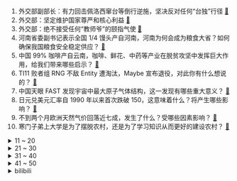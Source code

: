 1. 外交部副部长：有力回击佩洛西窜台等倒行逆施，坚决反对任何“台独”行径 [:link:](https://www.zhihu.com/question/575449269)
2. 外交部：坚定维护国家尊严和核心利益 [:link:](https://www.zhihu.com/question/575452640)
3. 外交部：绝不接受任何“教师爷”的颐指气使 [:link:](https://www.zhihu.com/question/575571862)
4. 河南省委副书记表示全国 1/4 馒头产自河南，河南为何会成为粮食大省？如何确保我国粮食安全稳定供应？ [:link:](https://www.zhihu.com/question/560944002)
5. 中国 99% 咖啡产自云南，咖啡、鲜花、中药等产业在脱贫攻坚中发挥巨大作用，给我们带来哪些启示？ [:link:](https://www.zhihu.com/question/561106819)
6. TI11 败者组 RNG 不敌 Entity 遭淘汰，Maybe 宣布退役，对此你有什么想说的？ [:link:](https://www.zhihu.com/question/561204550)
7. 中国天眼 FAST 发现宇宙中最大原子气体结构，这一发现有哪些重大意义？ [:link:](https://www.zhihu.com/question/560969998)
8. 日元兑美元汇率自 1990 年以来首次跌破 150，这意味着什么？将产生哪些影响？ [:link:](https://www.zhihu.com/question/560935920)
9. 不到两个月欧洲天然气价回落近七成，发生了什么？受哪些因素影响？ [:link:](https://www.zhihu.com/question/561032666)
10. 寒门子弟上大学是为了摆脱农村，还是为了学习知识从而更好的建设农村？ [:link:](https://www.zhihu.com/question/560185936)
<details>
<summary>11 ~ 20</summary>

11. 上任 45 天后特拉斯宣布辞职，成为英国任期最短首相，如何评价她的首相生涯？谁将接任其职位？ [:link:](https://www.zhihu.com/question/561204747)
12. 「副业」为什么慢慢成为了年轻人的「刚需」？ [:link:](https://www.zhihu.com/question/558737504)
13. 德国总理朔尔茨表示「已摆脱对俄罗斯天然气的依赖」，欧洲当前天然气情况如何？ [:link:](https://www.zhihu.com/question/561168340)
14. 如何看待美国著名经济学家称「我们默认民主国家是善良的，但全世界最残暴的国家就是英美」？ [:link:](https://www.zhihu.com/question/561016622)
15. 如何看待 90 后家长给儿子取名「张总」，总字由「眼口心」组成，寓意聪慧，你听过哪些让你想不到的名字？ [:link:](https://www.zhihu.com/question/561069125)
16. 英国首相特拉斯辞职，如何评价这位史上在任时间最短的首相？ [:link:](https://www.zhihu.com/question/561205773)
17. 曼联官宣C罗不会随队客战切尔西且未来3天不会与球队训练，如何评价曼联对c罗的处罚方式以及c罗的未来？ [:link:](https://www.zhihu.com/question/561233009)
18. 刚开始做自媒体，感觉坚持不下去了，有人能指导一下吗？ [:link:](https://www.zhihu.com/question/450207099)
19. 如何看待雷军称小米造车需挤进世界前五，年出货超 1000 万辆才能成功？ [:link:](https://www.zhihu.com/question/561170339)
20. 卫冕冠军勇士队下赛季奢侈税将超 2 亿，奢侈税在 NBA 联盟中有何作用？ [:link:](https://www.zhihu.com/question/561105059)
</details>
<details>
<summary>21 ~ 30</summary>

21. 全职妈妈刷单赚奶粉钱 2 小时被骗 15 万，丈夫一气之下带女儿出走，如何防范刷单骗局？ [:link:](https://www.zhihu.com/question/558331172)
22. 如何评价罗云熙和吴倩主演的电视剧《追光者》？ [:link:](https://www.zhihu.com/question/552185037)
23. 中国调味品协会团体标准《老坛酸菜》征求意见稿公示，对色泽、气味、滋味、状态均有要求，哪些信息值得关注？ [:link:](https://www.zhihu.com/question/561189738)
24. 如何评价TI11 淘汰赛PSG.LGD不敌Secret，BP依然头铁？ [:link:](https://www.zhihu.com/question/561157401)
25. 假如穿越回在古代，怎么量出大约1升的水？ [:link:](https://www.zhihu.com/question/559441930)
26. 你曾经看过哪些精彩的数学书？ [:link:](https://www.zhihu.com/question/430479961)
27. 中国成功运行世界首个电磁橇，吨级或以上物体最高推进速度可达每小时 1030 公里，具有怎样的意义？ [:link:](https://www.zhihu.com/question/561151876)
28. 美国最大「债主」日本 8 月大幅减持美国国债，减持规模约翻 17 倍，持仓近三年最低，哪些因素导致？ [:link:](https://www.zhihu.com/question/560824597)
29. Uzi 评价 S12 淘汰赛「我真觉得这是 RNG 最有机会赢 T1 的一次」对此你的看法是什么？ [:link:](https://www.zhihu.com/question/560815059)
30. 如何看待淘宝购物车容量扩至300 ，并新增分组、排序、优惠筛选等功能？对于用户体验会有哪些提升？ [:link:](https://www.zhihu.com/question/561166572)
</details>
<details>
<summary>31 ~ 40</summary>

31. 东京电力在核污水里养比目鱼，还计划养鲍鱼，负责人称有助于消费者放心，如何看待这一操作和回应？ [:link:](https://www.zhihu.com/question/560974863)
32. 为什么很多人评价《博人传》毁了《火影忍者》? [:link:](https://www.zhihu.com/question/281030264)
33. 周星驰罕见招人，开号发文「找寻鲜明出众的 Web3 人才」并将「亲自拣人」，Web3 目前发展如何？ [:link:](https://www.zhihu.com/question/560969383)
34. 为什么克洛泽在俱乐部比赛中没有多少闪光点，但在世界杯这样的大赛上总能有所斩获？ [:link:](https://www.zhihu.com/question/19959887)
35. 女子逃离大城市，去鹤岗全款 1.5 万元买房，如何看待此事件？你会选择逃离北上广去小城市吗？ [:link:](https://www.zhihu.com/question/561056655)
36. 如何看待黄柳霜硬币即将上市流通，成首位登上美国货币的亚裔？这意味着什么？ [:link:](https://www.zhihu.com/question/560938944)
37. 如何评价中国企业家协会公布的「中国企业的研发强度」排名，华为第 1，中兴第 2，荣耀第 6？ [:link:](https://www.zhihu.com/question/560893997)
38. 游戏《寂静岭 2》重置与龙骑士 07 编剧的和风新作《寂静岭 F》公布，你有哪些看法？ [:link:](https://www.zhihu.com/question/561011553)
39. 为什么越优秀的人就越努力？ [:link:](https://www.zhihu.com/question/556720026)
40. 美国将宣布从战略储备中释放 1500 万桶石油，美媒称「不足美市场用一天」，透露出哪些信息？ [:link:](https://www.zhihu.com/question/561014349)
</details>
<details>
<summary>41 ~ 50</summary>

41. 据报道 iPhone 14 Plus 已遭砍单 4 成，如何看待苹果也无法扭转基本款机型的颓势？ [:link:](https://www.zhihu.com/question/561019264)
42. 查理·芒格的100个思维模型具体是什么？ [:link:](https://www.zhihu.com/question/29365879)
43. 23 考研，10 月份考研心态崩了该怎么办？ [:link:](https://www.zhihu.com/question/558391649)
44. 孩子上小学一年级，辅导作业时爸爸不断纠正孩子坐姿和学习习惯问题，孩子由此产生逆反心理，应该怎么办？ [:link:](https://www.zhihu.com/question/554914655)
45. 专家提醒 40 岁后注重骨密度检测筛查，还有哪些方式可以预防骨质疏松？ [:link:](https://www.zhihu.com/question/561166296)
46. 你推荐哪一款大容量的冰箱？ [:link:](https://www.zhihu.com/question/391481009)
47. 如何看待稚晖君的时间管理水平？ [:link:](https://www.zhihu.com/question/491456524)
48. 作为一个研究生，有哪些你直呼好用的科研神器？ [:link:](https://www.zhihu.com/question/484596211)
49. 孩子说自己在学校被起外号，应教孩子如何处理？ [:link:](https://www.zhihu.com/question/415701005)
50. 87 版电视剧《红楼梦》中哪个角色的服装造型最还原？ [:link:](https://www.zhihu.com/question/509103576)
</details><details>
<summary>bilibili</summary>

1. 起床战争 [:link:](//www.bilibili.com/video/BV1oe4y1Y7n5)
2. 刘庸时隔一年喝芦荟汁，再次见到新小子，感慨万千 [:link:](//www.bilibili.com/video/BV1Tm4y1w7Ck)
3. “素材而已，怎么也会让人怀念呢” [:link:](//www.bilibili.com/video/BV1d8411Y7fJ)
4. 怪奇物语变装 [:link:](//www.bilibili.com/video/BV1AK411X7Fn)
5. 不要带着奇怪的东西出门 [:link:](//www.bilibili.com/video/BV1kN4y1w7nb)
6. 中国共产党国际形象网宣片《CPC》 [:link:](//www.bilibili.com/video/BV1cm4y1w7gN)
7. 师 徒 情 深 [:link:](//www.bilibili.com/video/BV1eP411N7Qb)
8. 【(G)I-DLE】[M/V] - 'Nxde' [:link:](//www.bilibili.com/video/BV1wW4y1n7y3)
9. 当初以为被节目组玩了，没想到他清醒的玩了节目组 [:link:](//www.bilibili.com/video/BV1Fm4y1w7cg)
10. 《打工日记》 [:link:](//www.bilibili.com/video/BV1fR4y1X7bx)
<details>
<summary>11 ~ 20</summary>

11. 当你的朋友真的去看了你推荐的电影或视频 [:link:](//www.bilibili.com/video/BV1w8411e7D3)
12. 【Miume・MARiA・217】讴歌烂漫【舞见 最终篇！】 [:link:](//www.bilibili.com/video/BV1yG4y1n76b)
13. 【白小白】暗黑魅惑《万物起舞》编舞课堂直拍版 [:link:](//www.bilibili.com/video/BV1Me411V7aq)
14. 【原神整活】 派蒙：赛诺？充得上能吗他！哈哈哈哈！（充能完毕） [:link:](//www.bilibili.com/video/BV1f14y1L79u)
15. 擦边失败的舞蹈 [:link:](//www.bilibili.com/video/BV1S84y1z7Xm)
16. 烟鬼The Chainsmokers：我们的中国团队说这样做会火!! [:link:](//www.bilibili.com/video/BV1eP411N7zX)
17. 【阿斗】最羞辱的死法，上厕所被儿子射杀！美剧史诗巨作《权力的游戏》第15期 [:link:](//www.bilibili.com/video/BV1we4y1i7xi)
18. TES饭堂实力还是在的，可惜遇上了这个霉比【还愿挑战ep15-滔搏食堂】 [:link:](//www.bilibili.com/video/BV1be411V7nH)
19. ❤️剪一种很新的东西❤️ [:link:](//www.bilibili.com/video/BV13e4y1S7eq)
20. 健什么身，来攻沙啊 [:link:](//www.bilibili.com/video/BV1yK411S7Qq)
</details>
<details>
<summary>21 ~ 30</summary>

21. 长大后发现，这么讽刺的动画再也没有了！ [:link:](//www.bilibili.com/video/BV1w84y167XH)
22. 大大怪将军和小小怪下士 [:link:](//www.bilibili.com/video/BV13W4y1n71f)
23. 老实人被欺负的终极爆发！！！ [:link:](//www.bilibili.com/video/BV1FP411N75A)
24. 外国博主英文讲解：二十大为什么如此重要？ [:link:](//www.bilibili.com/video/BV1ug41187Kx)
25. 在宝宝身上放个摄像头后，发现他内心戏很足 [:link:](//www.bilibili.com/video/BV1ue4y1J773)
26. 《拔剑四顾心茫然》 [:link:](//www.bilibili.com/video/BV1oR4y1X78L)
27. 不用烤箱，保证你学一次就能看会的酸奶慕斯蛋糕！ [:link:](//www.bilibili.com/video/BV1ZW4y1J7KJ)
28. 云南小众食材鉴定 [:link:](//www.bilibili.com/video/BV1RW4y1J7HP)
29. 【秋天速减30斤】懒人必备减肥包,大体重友好 [:link:](//www.bilibili.com/video/BV1gK411X75p)
30. 【整活】八强茶话会 （EDG RNG JDG）"我们都有不得不赢的理由" [:link:](//www.bilibili.com/video/BV18g411a71V)
</details>
<details>
<summary>31 ~ 40</summary>

31. 全球十大自助餐之一！豪华邮轮上吃7天7夜是一种什么体验 [:link:](//www.bilibili.com/video/BV1DP411P7om)
32. 假装断片后在兄弟的床上拉肚子！他会是什么反应？！ [:link:](//www.bilibili.com/video/BV1uD4y1r7YQ)
33. 食人魔被判9个无期徒刑！却当上警方顾问？！经典惊悚犯罪片《红龙》 [:link:](//www.bilibili.com/video/BV1y84y1z77r)
34. 土木工程之工地四年的变化。 [:link:](//www.bilibili.com/video/BV1i84y1z7qQ)
35. 朋友，你见过1918年的钢铁侠吗？【解说全覆盖31期】 [:link:](//www.bilibili.com/video/BV1G14y1j7t7)
36. 鸭子的膝跳反射 [:link:](//www.bilibili.com/video/BV18g411a7wn)
37. 特效来了！选手S12篇：腕豪大哥勇武降临 河道剑魔不朽传奇 [:link:](//www.bilibili.com/video/BV1CK411S7jT)
38. 假如校长夸班级纪律好 [:link:](//www.bilibili.com/video/BV1Cm4y1c7WZ)
39. 【赖神别搞God】无缝衔接初尝试：今天给你们整点离谱的 [:link:](//www.bilibili.com/video/BV1qe4y1m7Mu)
40. 有些事情是命中注定的！ [:link:](//www.bilibili.com/video/BV1D14y1L76m)
</details>
<details>
<summary>41 ~ 50</summary>

41. 《原神》须弥篇OST「智妙明论之林」宣传MV [:link:](//www.bilibili.com/video/BV14e411V7Bi)
42. 英国金融男老公穿的太不成熟了…… [:link:](//www.bilibili.com/video/BV1Pg41187zk)
43. 《让子弹飞》1处剧情败笔？张麻子为何必须「睡老汤」？！10万字拆解09 [:link:](//www.bilibili.com/video/BV1VK411X7iv)
44. 随心所欲是心里永远的Top1！ [:link:](//www.bilibili.com/video/BV1be4y1i7vN)
45. 艺术家们用一张图证明创意不会被AI所代替 [:link:](//www.bilibili.com/video/BV1A84y167iA)
46. 我所理解的，关于友情的一切。 [:link:](//www.bilibili.com/video/BV1aG41177AW)
47. 花420元给工友们复刻35元冬菇鸡盒饭，能赚多少钱？ [:link:](//www.bilibili.com/video/BV1km4y1c77f)
48. 【鱼肉肉】Lovepotion宅舞 小飞棍摔咯~ [:link:](//www.bilibili.com/video/BV1g8411e7WA)
49. 当我和爸妈说话自带BGM [:link:](//www.bilibili.com/video/BV1C8411Y76b)
50. 30斤大鳄龟，来人间一趟，总要吃遍南北西东。 [:link:](//www.bilibili.com/video/BV1qV4y1V7AC)
</details>
<details>
<summary>51 ~ 60</summary>

51. 你永远可以相信恐怖片导演的审美【阅片无数Ⅱ 64】 [:link:](//www.bilibili.com/video/BV11G4y1n7aY)
52. 看懂的人很难被爱情敷衍 [:link:](//www.bilibili.com/video/BV1hg411a7TN)
53. 无所谓，我会出手是什么梗？ [:link:](//www.bilibili.com/video/BV1XG4y1n7jm)
54. 比脸还大的猪肘子，肉汁拌饭绝了！就是来这吃饭有做客恐惧症！ [:link:](//www.bilibili.com/video/BV1nm4y1P79V)
55. 《崩坏3》全新SP角色爱衣·休伯利安Λ「时帆旅人」预告 [:link:](//www.bilibili.com/video/BV1GG41177xi)
56. 陈翔六点半：这是一个很搞笑的“孔布”故事 [:link:](//www.bilibili.com/video/BV1kV4y1V79C)
57. 献身仪仗，为国争光 [:link:](//www.bilibili.com/video/BV1K14y1j7Z4)
58. 你俩别跟我嘚瑟啊 [:link:](//www.bilibili.com/video/BV1DV4y1V7HG)
59. 袁老的杂交水稻被印在这个国家最大面额的纸币上 [:link:](//www.bilibili.com/video/BV1Sm4y1c7j6)
60. 世界著名景点奔现翻车！奇妙的文化输出现场！ [:link:](//www.bilibili.com/video/BV1Be4y1m7hZ)
</details>
<details>
<summary>61 ~ 70</summary>

61. 现在20后那么双标的吗！！？ [:link:](//www.bilibili.com/video/BV1SR4y1X7RW)
62. 【PS教程】PS刷漆文字，不用任何素材也能很逼真！ [:link:](//www.bilibili.com/video/BV1DR4y1X7jR)
63. “你舔一个人舔过4年吗？” [:link:](//www.bilibili.com/video/BV1cP411K7bn)
64. LOL世界BOSS诞生！最骚盲僧武道会：谁是套路之王！【垃圾英雄拯救计划】 [:link:](//www.bilibili.com/video/BV1YD4y1C7Lj)
65. 《 加 州 电 竞 旅 馆 》 [:link:](//www.bilibili.com/video/BV1Fe4y1e7be)
66. 这一拳给公孙离魂打没了 [:link:](//www.bilibili.com/video/BV1fe4y1v76V)
67. “还有十分钟才考试，来得及” [:link:](//www.bilibili.com/video/BV1ve4y1S7W6)
68. 还挺开朗的 [:link:](//www.bilibili.com/video/BV15G4y1n71S)
69. 你成为小时候想成为的样子了吗？ [:link:](//www.bilibili.com/video/BV1R14y187Np)
70. 两百万UP主吃相难看，助农是在诈骗？用实证回应 4大质疑！ [:link:](//www.bilibili.com/video/BV18g411a7EE)
</details>
<details>
<summary>71 ~ 80</summary>

71. v我50，这个烤鸭你先吃(成本15元) [:link:](//www.bilibili.com/video/BV1we4y1i7cf)
72. TES复活夺冠？有我三分之一功劳！【慧小媛】 [:link:](//www.bilibili.com/video/BV1Z8411Y78d)
73. 偷完博物馆去自首，立功！重大立功！ [:link:](//www.bilibili.com/video/BV1BG4y1n7hL)
74. 师爷练的时候是让木桩跟着他走 [:link:](//www.bilibili.com/video/BV1yt4y1M73n)
75. 下课喽～来段恰恰 [:link:](//www.bilibili.com/video/BV1oe4y1S7SL)
76. iQOO Neo7×周深《超级玩家》，再听亿遍！ [:link:](//www.bilibili.com/video/BV1Jm4y1w71r)
77. 好快的刀 [:link:](//www.bilibili.com/video/BV1FD4y1r7hq)
78. 璃月富婆就是大方，白嫖原石的攻略，不容错！ [:link:](//www.bilibili.com/video/BV1aP411N75E)
79. 谁说弹钢琴可以变优雅，钢琴在他这会抑郁的 [:link:](//www.bilibili.com/video/BV15g411a7d2)
80. 谁也别想撑伞！ [:link:](//www.bilibili.com/video/BV1K8411e7rm)
</details>
<details>
<summary>81 ~ 90</summary>

81. 穿   搭 [:link:](//www.bilibili.com/video/BV1JK411X7pf)
82. 快乐使我年轻。 [:link:](//www.bilibili.com/video/BV1jG41177C5)
83. 这个视频的潜力，够你上清北了 [:link:](//www.bilibili.com/video/BV1Ce4y1j79k)
84. 糟糕！我不是香香软软的女孩子 [:link:](//www.bilibili.com/video/BV17K411X7ZC)
85. 硬核|| 汉中会战，魏蜀全明星掀牌，汉末诸神黄昏的上半集 [:link:](//www.bilibili.com/video/BV1Md4y127Rf)
86. 才20多岁，就虚成这样，教你一招 [:link:](//www.bilibili.com/video/BV1TN4y1w79A)
87. 珠海.点都德   厨子探店¥193 [:link:](//www.bilibili.com/video/BV1hR4y1X7oH)
88. 少了黄油不能活，加了黄油活不了 [:link:](//www.bilibili.com/video/BV1q14y1L7ic)
89. 【4K60FPS】梦龙Imagine Dragons《Believer》万人大合唱现场！全场炸裂！ [:link:](//www.bilibili.com/video/BV1SK411Q7y6)
90. 【(G)I-DLE】“生来赤裸 ” 'Nxde' MV中字 [:link:](//www.bilibili.com/video/BV1q14y1L7rq)
</details>
<details>
<summary>91 ~ 100</summary>

91. 【S12】九强大圆满！TES到底缺了什么？理性分析滔搏止步十六强的原因 [:link:](//www.bilibili.com/video/BV14D4y1r7Nt)
92. 你好，重新认识一下叭！！ [:link:](//www.bilibili.com/video/BV1KG4y1H7wx)
93. 毛血旺里加炸鸡，江湖人称是第一！ [:link:](//www.bilibili.com/video/BV1aV4y1V7fy)
94. 我妹还是蛮，实事求是的 [:link:](//www.bilibili.com/video/BV1Hd4y127ej)
95. “蓝色妖姬”全世界短跑纪录保持者，博尔特也只能望其项背 [:link:](//www.bilibili.com/video/BV1QG4y1n7Ju)
96. 以后的妈妈必须撕烂孩子的伞 [:link:](//www.bilibili.com/video/BV16K411S7rZ)
97. 二访74岁韩国老奶奶40年手腌酱蟹!个个爆黄流心吃到嘴软 [:link:](//www.bilibili.com/video/BV1bt4y1F7Tx)
98. 笑死！！这才是GIDLE新歌《Nxde》原版MV的完整版！！ [:link:](//www.bilibili.com/video/BV1FR4y197NQ)
99. 【原神】所有角色换成妮露大招，对你使用魅惑~ [:link:](//www.bilibili.com/video/BV19N4y1c7in)
100. 用科学打破次元壁！我终于成为了我梦里的剑客！ [:link:](//www.bilibili.com/video/BV1fg411h7rP)
</details></details>